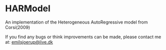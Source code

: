 # HARModel

An implementation of the Heterogeneous AutoRegressive model from Corsi(2009)

If you find any bugs or think improvements can be made, please contact me at:
emilsjoerup@live.dk
